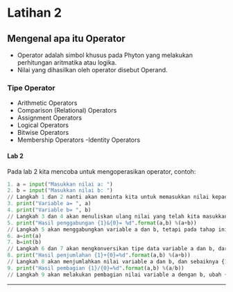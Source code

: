 # Latihan 2

## Mengenal apa itu Operator
- Operator adalah simbol khusus pada Phyton yang melakukan perhitungan aritmatika atau logika.
- Nilai yang dihasilkan oleh operator disebut Operand.

### Tipe Operator
- Arithmetic Operators
- Comparison (Relational) Operators
- Assignment Operators
- Logical Operators
- Bitwise Operators
- Membership Operators
-Identity Operators

#### Lab 2
Pada lab 2 kita mencoba untuk mengoperasikan operator, contoh:
```python
1. a = input("Masukkan nilai a: ")
2. b = input("Masukkan nilai b: ")
// Langkah 1 dan 2 nanti akan meminta kita untuk memasukkan nilai kepada variable a dan b.
3. print("Variable a= ", a)
4. print("Variable b= ", b)
// Langkah 3 dan 4 akan menuliskan ulang nilai yang telah kita masukkan tadi.
5. print("Hasil penggabungan {1}&{0}= %d".format(a,b) %(a+b))
// Langkah 5 akan menggabungkan variable a dan b, tetapi pada tahap ini akan terjadi error karena tipe data pada variable adalah string sedangkan yang diminta adalah integer, maka kita ubah %d menjadi %s. Lalu karena {1} adalah variable b dan {0} adalah variable a (b, a), maka diubah menjadi {0}&{1} agar tidak terbalik dan sesuai dengan format yang akan digabungkan.
6. a=int(a)
7. b=int(b)
// Langkah 6 dan 7 akan mengkonversikan tipe data variable a dan b, dari yang tadinya str menjadi int.
8. print("Hasil penjumlahan {1}+{0}=%d".format(a,b) %(a+b))
// Langkah 8 akan menjumlahkan nilai variable a dan b, dan sebaiknya {1}+{0} diubah menjadi {0}+{1}
9. print("Hasil pembagian {1}/{0}=%d".format(a,b) %(a/b))
// Langkah 9 akan melakukan pembagian nilai variable a dengan b, ubah {1}/{0} menjadi {0}/{1} agar nilai yang dibagi sesuai dengan hasilnya. Gunakan '%f' atau '%s' apabila hasilnya adalah angka desimal.
```
____